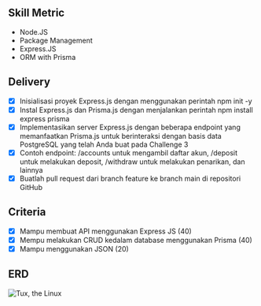 ## Skill Metric

- Node.JS
- Package Management
- Express.JS
- ORM with Prisma

## Delivery

- [x] Inisialisasi proyek Express.js dengan menggunakan perintah npm init -y
- [x] Instal Express.js dan Prisma.js dengan menjalankan perintah npm install express prisma
- [x] Implementasikan server Express.js dengan beberapa endpoint yang memanfaatkan Prisma.js untuk berinteraksi dengan basis data PostgreSQL yang telah Anda buat pada Challenge 3
- [x] Contoh endpoint: /accounts untuk mengambil daftar akun, /deposit untuk melakukan deposit, /withdraw untuk melakukan penarikan, dan lainnya
- [x] Buatlah pull request dari branch feature ke branch main di repositori GitHub

## Criteria

- [x] Mampu membuat API menggunakan Express JS (40)
- [x] Mempu melakukan CRUD kedalam database menggunakan Prisma (40)
- [x] Mampu menggunakan JSON (20)

## ERD

![Tux, the Linux](/ERD.png)